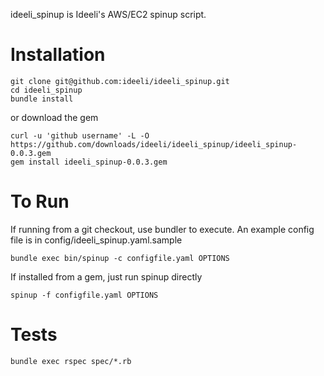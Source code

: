 ideeli_spinup is Ideeli's AWS/EC2 spinup script.

Installation 
============

```
git clone git@github.com:ideeli/ideeli_spinup.git
cd ideeli_spinup
bundle install
```

or download the gem
```
curl -u 'github username' -L -O https://github.com/downloads/ideeli/ideeli_spinup/ideeli_spinup-0.0.3.gem
gem install ideeli_spinup-0.0.3.gem
```

To Run
======

If running from a git checkout, use bundler to execute. An example config file is in config/ideeli_spinup.yaml.sample

```
bundle exec bin/spinup -c configfile.yaml OPTIONS
```

If installed from a gem, just run spinup directly
```
spinup -f configfile.yaml OPTIONS
```

Tests
=====

```
bundle exec rspec spec/*.rb
```



